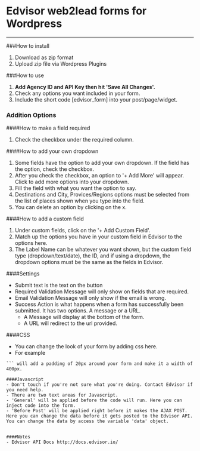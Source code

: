 # Edvisor web2lead forms for Wordpress
---

###How to install

1. Download as zip format
2. Upload zip file via Wordpress Plugins


###How to use
1. **Add Agency ID and API Key then hit 'Save All Changes'.**
2. Check any options you want included in your form.
3. Include the short code [edvisor_form] into your post/page/widget.

### Addition Options
####How to make a field required
1. Check the checkbox under the required column.

####How to add your own dropdown
1. Some fields have the option to add your own dropdown. If the field has the option, check the checkbox.
2. After you check the checkbox, an option to '+ Add More' will appear. Click to add more options into your dropdown. 
3. Fill the field with what you want the option to say.
4. Destinations and City, Provices/Regions options must be selected from the list of places shown when you type into the field. 
5. You can delete an option by clicking on the x.

####How to add a custom field
1. Under custom fields, click on the '+ Add Custom Field'.
2. Match up the options you have in your custom field in Edvisor to the options here.
3. The Label Name can be whatever you want shown, but the custom field type (dropdown/text/date), the ID, and if using a dropdown, the dropdown options must be the same as the fields in Edvisor.

####Settings
- Submit text is the text on the button
- Required Validation Message will only show on fields that are required. 
- Email Validation Message will only show if the email is wrong.
- Success Action is what happens when a form has successfully been submitted. It has two options. A message or a URL.
  - A Message will display at the bottom of the form.
  - A URL will redirect to the url provided.

####CSS
- You can change the look of your form by adding css here.
- For example 
``` #edvisor-form { padding: 20px; width: 400px; }
``` will add a padding of 20px around your form and make it a width of 400px.

####Javascript
- Don't touch if you're not sure what you're doing. Contact Edvisor if you need help.
- There are two text areas for Javascript.
- 'General' will be applied before the code will run. Here you can inject code into the form.
- 'Before Post' will be applied right before it makes the AJAX POST. Here you can change the data before it gets posted to the Edvisor API. You can change the data by access the variable 'data' object. 


####Notes
- Edvisor API Docs http://docs.edvisor.io/